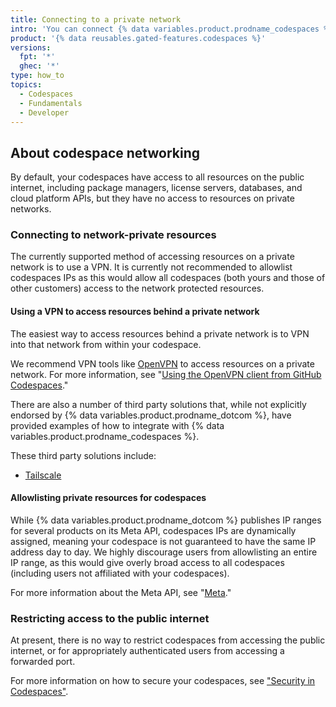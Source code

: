 ```yaml
---
title: Connecting to a private network
intro: 'You can connect {% data variables.product.prodname_codespaces %} to resources on a private network, including package registries, license servers, and on-premises databases.'
product: '{% data reusables.gated-features.codespaces %}'
versions:
  fpt: '*'
  ghec: '*'
type: how_to
topics:
  - Codespaces
  - Fundamentals
  - Developer
---
```


## About codespace networking

By default, your codespaces have access to all resources on the public internet, including package managers, license servers, databases, and cloud platform APIs, but they have no access to resources on private networks.

### Connecting to network-private resources

The currently supported method of accessing resources on a private network is to use a VPN. It is currently not recommended to allowlist codespaces IPs as this would allow all codespaces (both yours and those of other customers) access to the network protected resources.

#### Using a VPN to access resources behind a private network

The easiest way to access resources behind a private network is to VPN into that network from within your codespace.

We recommend VPN tools like [OpenVPN](https://openvpn.net/) to access resources on a private network. For more information, see "[Using the OpenVPN client from GitHub Codespaces](https://github.com/codespaces-contrib/codespaces-openvpn)."

There are also a number of third party solutions that, while not explicitly endorsed by {% data variables.product.prodname_dotcom %}, have provided examples of how to integrate with {% data variables.product.prodname_codespaces %}.

These third party solutions include:

- [Tailscale](https://tailscale.com/kb/1160/github-codespaces/)

#### Allowlisting private resources for codespaces

While {% data variables.product.prodname_dotcom %} publishes IP ranges for several products on its Meta API, codespaces IPs are dynamically assigned, meaning your codespace is not guaranteed to have the same IP address day to day. We highly discourage users from allowlisting an entire IP range, as this would give overly broad access to all codespaces (including users not affiliated with your codespaces).

For more information about the Meta API, see "[Meta](/rest/reference/meta)."

### Restricting access to the public internet

At present, there is no way to restrict codespaces from accessing the public internet, or for appropriately authenticated users from accessing a forwarded port.

For more information on how to secure your codespaces, see ["Security in Codespaces"](/codespaces/codespaces-reference/security-in-codespaces).
